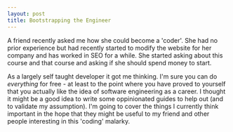 ```yaml
---
layout: post
title: Bootstrapping the Engineer
---
```


A friend recently asked me how she could become a 'coder'. She had no prior experience but had recently started to modify the website for her company and has worked in SEO for a while. She started asking about this course and that course and asking if she should spend money to start.

As a largely self taught developer it got me thinking. I'm sure you can do *everything* for free - at least to the point where you have proved to yourself that you actually like the idea of software engineering as a career. I thought it might be a good idea to write some oppinionated guides to help out (and to validate my assumption). I'm going to cover the things I currently think important in the hope that they might be useful to my friend and other people interesting in this 'coding' malarky.
